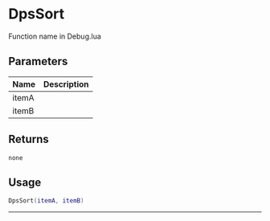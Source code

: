 # DpsSort

Function name in Debug.lua

## Parameters

| Name  | Description |
| ----- | ----------- |
| itemA |             |
| itemB |             |

## Returns

`none`

## Usage

```lua
DpsSort(itemA, itemB)
```

---
